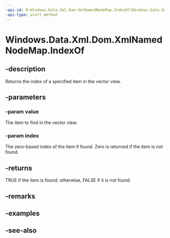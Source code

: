 ```yaml
---
-api-id: M:Windows.Data.Xml.Dom.XmlNamedNodeMap.IndexOf(Windows.Data.Xml.Dom.IXmlNode,System.UInt32@)
-api-type: winrt method
---
```


<!-- Method syntax
public bool IndexOf(Windows.Data.Xml.Dom.IXmlNode value, System.UInt32 index)
-->

# Windows.Data.Xml.Dom.XmlNamedNodeMap.IndexOf

## -description
Returns the index of a specified item in the vector view.

## -parameters
### -param value
The item to find in the vector view.

### -param index
The zero-based index of the item if found. Zero is returned if the item is not found.

## -returns
TRUE if the item is found; otherwise, FALSE if it is not found.

## -remarks

## -examples

## -see-also
